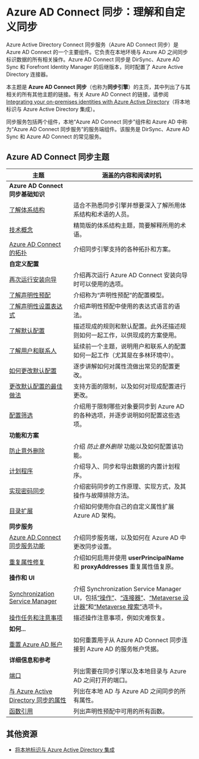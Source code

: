 <properties
    pageTitle="Azure AD Connect 同步：理解和自定义同步 | Azure"
    description="介绍 Azure AD Connect 同步的工作原理以及如何自定义。"
    services="active-directory"
    documentationcenter=""
    author="andkjell"
    manager="femila"
    editor="" />  

<tags
    ms.assetid="ee4bf802-045b-4da0-986e-90aba2de58d6"
    ms.service="active-directory"
    ms.workload="identity"
    ms.tgt_pltfrm="na"
    ms.devlang="na"
    ms.topic="article"
    ms.date="11/01/2016"
    ms.author="markusvi" 
    wacn.date="12/09/2016"/>

# Azure AD Connect 同步：理解和自定义同步
Azure Active Directory Connect 同步服务（Azure AD Connect 同步）是 Azure AD Connect 的一个主要组件。它负责在本地环境与 Azure AD 之间同步标识数据的所有相关操作。Azure AD Connect 同步是 DirSync、Azure AD Sync 和 Forefront Identity Manager 的后继版本，同时配置了 Azure Active Directory 连接器。

本主题是 **Azure AD Connect 同步**（也称为**同步引擎**）的主页，其中列出了与其相关的所有其他主题的链接。有关 Azure AD Connect 的链接，请参阅 [Integrating your on-premises identities with Azure Active Directory](/documentation/articles/active-directory-aadconnect/)（将本地标识与 Azure Active Directory 集成）。

同步服务包括两个组件，本地“Azure AD Connect 同步”组件和 Azure AD 中称为“Azure AD Connect 同步服务”的服务端组件。该服务是 DirSync、Azure AD Sync 和 Azure AD Connect 的常见服务。

## Azure AD Connect 同步主题
| 主题 | 涵盖的内容和阅读时机 |
| --- | --- |
| **Azure AD Connect 同步基础知识** | |
| [了解体系结构](/documentation/articles/active-directory-aadconnectsync-understanding-architecture/) |适合不熟悉同步引擎并想要深入了解所用体系结构和术语的人员。 |
| [技术概念](/documentation/articles/active-directory-aadconnectsync-technical-concepts/) |精简版的体系结构主题，简要解释所用的术语。 |
| [Azure AD Connect 的拓扑](/documentation/articles/active-directory-aadconnect-topologies/) |介绍同步引擎支持的各种拓扑和方案。 |
| **自定义配置** | |
| [再次运行安装向导](/documentation/articles/active-directory-aadconnectsync-installation-wizard/) |介绍再次运行 Azure AD Connect 安装向导时可以使用的选项。 |
| [了解声明性预配](/documentation/articles/active-directory-aadconnectsync-understanding-declarative-provisioning/) |介绍称为“声明性预配”的配置模型。 |
| [了解声明性设置表达式](/documentation/articles/active-directory-aadconnectsync-understanding-declarative-provisioning-expressions/) |介绍声明性预配中使用的表达式语言的语法。 |
| [了解默认配置](/documentation/articles/active-directory-aadconnectsync-understanding-default-configuration/) |描述现成的规则和默认配置。此外还描述规则如何一起工作，以供现成的方案使用。 |
| [了解用户和联系人](/documentation/articles/active-directory-aadconnectsync-understanding-users-and-contacts/) |延续前一个主题，说明用户和联系人的配置如何一起工作（尤其是在多林环境中）。 |
| [如何更改默认配置](/documentation/articles/active-directory-aadconnectsync-change-the-configuration/) |逐步讲解如何对属性流做出常见的配置更改。 |
| [更改默认配置的最佳做法](/documentation/articles/active-directory-aadconnectsync-best-practices-changing-default-configuration/) |支持方面的限制，以及如何对现成配置进行更改。 |
| [配置筛选](/documentation/articles/active-directory-aadconnectsync-configure-filtering/) |介绍用于限制哪些对象要同步到 Azure AD 的各种选项，并逐步说明如何配置这些选项。 |
| **功能和方案** | |
| [防止意外删除](/documentation/articles/active-directory-aadconnectsync-feature-prevent-accidental-deletes/) |介绍 *防止意外删除* 功能以及如何配置该功能。 |
| [计划程序](/documentation/articles/active-directory-aadconnectsync-feature-scheduler/) |介绍导入、同步和导出数据的内置计划程序。 |
| [实现密码同步](/documentation/articles/active-directory-aadconnectsync-implement-password-synchronization/) |介绍密码同步的工作原理、实现方式，及其操作与故障排除方法。 |
| [目录扩展](/documentation/articles/active-directory-aadconnectsync-feature-directory-extensions/) |介绍如何使用你自己的自定义属性扩展 Azure AD 架构。 |
| **同步服务** | |
| [Azure AD Connect 同步服务功能](/documentation/articles/active-directory-aadconnectsyncservice-features/) |介绍同步服务端，以及如何在 Azure AD 中更改同步设置。 |
| [重复属性修复](/documentation/articles/active-directory-aadconnectsyncservice-duplicate-attribute-resiliency/) |介绍如何启用并使用 **userPrincipalName** 和 **proxyAddresses** 重复属性值复原。 |
| **操作和 UI** | |
| [Synchronization Service Manager](/documentation/articles/active-directory-aadconnectsync-service-manager-ui/) |介绍 Synchronization Service Manager UI，包括[“操作”](/documentation/articles/active-directory-aadconnectsync-service-manager-ui-operations/)、[“连接器”](/documentation/articles/active-directory-aadconnectsync-service-manager-ui-connectors/)、[“Metaverse 设计器”](/documentation/articles/active-directory-aadconnectsync-service-manager-ui-mvdesigner/)和[“Metaverse 搜索”](/documentation/articles/active-directory-aadconnectsync-service-manager-ui-mvsearch/)选项卡。 |
| [操作任务和注意事项](/documentation/articles/active-directory-aadconnectsync-operations/) |描述操作注意事项，例如灾难恢复。 |
| **如何...** | |
| [重置 Azure AD 帐户](/documentation/articles/active-directory-aadconnectsync-howto-azureadaccount/) |如何重置用于从 Azure AD Connect 同步连接到 Azure AD 的服务帐户凭据。 |
| **详细信息和参考** | |
| [端口](/documentation/articles/active-directory-aadconnect-ports/) |列出需要在同步引擎以及本地目录与 Azure AD 之间打开的端口。 |
| [与 Azure Active Directory 同步的属性](/documentation/articles/active-directory-aadconnectsync-attributes-synchronized/) |列出在本地 AD 与 Azure AD 之间同步的所有属性。 |
| [函数引用](/documentation/articles/active-directory-aadconnectsync-functions-reference/) |列出声明性预配中可用的所有函数。 |

## 其他资源
- [将本地标识与 Azure Active Directory 集成](/documentation/articles/active-directory-aadconnect/)

<!---HONumber=Mooncake_1128_2016-->
